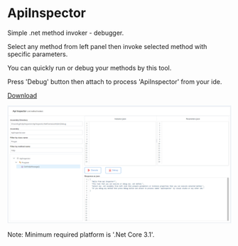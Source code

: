 # ApiInspector
Simple .net method invoker - debugger.

Select any method from left panel
then invoke selected method with specific parameters.

You can quickly run or debug your methods by this tool.

Press 'Debug' button then attach to process 'ApiInspector' from your ide.

<a id="raw-url" href="https://github.com/beyaz/ApiInspector/releases/download/LatestVersion/ApiInspector.zip">Download</a>

![Screenshot](Screenshot.png)

Note: Minimum required platform is '.Net Core 3.1'.
